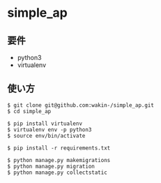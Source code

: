 # simple_ap

## 要件
- python3
- virtualenv

## 使い方

```
$ git clone git@github.com:wakin-/simple_ap.git
$ cd simple_ap

$ pip install virtualenv
$ virtualenv env -p python3
$ source env/bin/activate

$ pip install -r requirements.txt

$ python manage.py makemigrations
$ python manage.py migration
$ python manage.py collectstatic

```
